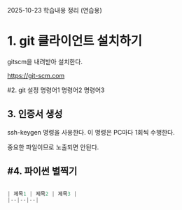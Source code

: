2025-10-23 학습내용 정리 (연습용)
# 1. git 클라이언트 설치하기
gitscm을 내려받아 설치한다.

https://git-scm.com

#2. git 설정
명령어1
명령어2
명령어3


## 3. 인증서 생성

ssh-keygen 명령을 사용한다.
이 명령은 PC마다 1회씩 수행한다.

중요한 파일이므로 노출되면 안된다.

## #4. 파이썬 별찍기

```python

| 제목1 | 제목2 | 제목3 |
|--|--|--|

